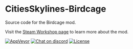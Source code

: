 # CitiesSkylines-Birdcage
Source code for the Birdcage mod.

Visit the [Steam Workshop page](http://steamcommunity.com/sharedfiles/filedetails/?id=649147853) to learn more about the mod.

[![AppVeyor](https://ci.appveyor.com/api/projects/status/github/sexyfishhorse/citiesskylines-birdcage?svg=true)](https://ci.appveyor.com/project/asser-dk/citiesskylines-birdcage) [![Chat on discord](https://img.shields.io/badge/chat-on%20discord-738bd7.svg)](https://discord.gg/AKvKQWr) [![License](https://img.shields.io/github/license/mashape/apistatus.svg?maxAge=2592000)](https://sexyfishhorse.mit-license.org/)
